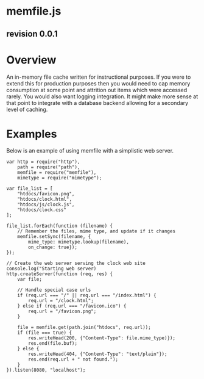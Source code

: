 memfile.js
==========
revision 0.0.1
--------------

# Overview

An in-memory file cache written for instructional purposes. If you were
to extend this for production purposes then you would need to cap memory consumption at some point and attrition out items which were accessed rarely.
You would also want logging integration. It might make more sense at that
point to integrate with a database backend allowing for a secondary level of caching.

# Examples

Below is an example of using memfile with a simplistic web server.

	var http = require("http"),
		path = require("path"),
		memfile = require("memfile"),
		mimetype = require("mimetype");
	
	var file_list = [ 
		"htdocs/favicon.png", 
		"htdocs/clock.html", 
		"htdocs/js/clock.js", 
		"htdocs/clock.css"
	];
	
	file_list.forEach(function (filename) {
		// Remember the files, mime type, and update if it changes
		memfile.setSync(filename, {
			mime_type: mimetype.lookup(filename), 
			on_change: true});
	});
	
	// Create the web server serving the clock web site
	console.log("Starting web server)
	http.createServer(function (req, res) {
		var file;

		// Handle special case urls	
		if (req.url === "/" || req.url === "/index.html") {
			req.url = "/clock.html";
		} else if (req.url === "/favicon.ico") {
			req.url = "/favicon.png";
		}

		file = memfile.get(path.join("htdocs", req.url));
		if (file === true) {
			res.writeHead(200, {"Content-Type": file.mime_type)});
			res.end(file.buf);
		} else {
			res.writeHead(404, {"Content-Type": "text/plain"});
			res.end(req.url + " not found.");
		}
	}).listen(8080, "localhost");

